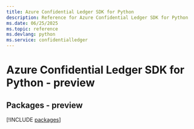 ```yaml
---
title: Azure Confidential Ledger SDK for Python
description: Reference for Azure Confidential Ledger SDK for Python
ms.date: 06/25/2025
ms.topic: reference
ms.devlang: python
ms.service: confidentialledger
---
```

# Azure Confidential Ledger SDK for Python - preview
## Packages - preview
[!INCLUDE [packages](confidential-ledger-index.md)]